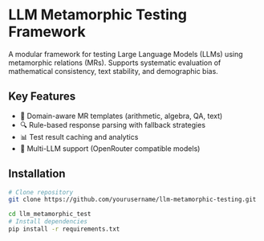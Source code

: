 # LLM Metamorphic Testing Framework

A modular framework for testing Large Language Models (LLMs) using metamorphic relations (MRs). Supports systematic evaluation of mathematical consistency, text stability, and demographic bias.

## Key Features
- 🧩 Domain-aware MR templates (arithmetic, algebra, QA, text)
- 🔍 Rule-based response parsing with fallback strategies
- 📊 Test result caching and analytics
- 🤖 Multi-LLM support (OpenRouter compatible models)

## Installation

```bash
# Clone repository
git clone https://github.com/yourusername/llm-metamorphic-testing.git

cd llm_metamorphic_test
# Install dependencies
pip install -r requirements.txt

